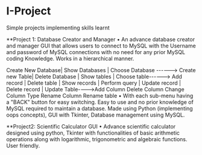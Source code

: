 # I-Project
Simple projects implementing skills learnt

**Project 1: Database Creator and Manager
•	An advance database creator and manager GUI that allows users to connect to MySQL with the Username and password of MySQL connections with no need for any prior MySQL coding Knowledge. Works in a hierarchical manner.

Create New Database|
Show Databases        |
Choose Database ------> Create new Table| 
Delete Database        |     Show tables         |
                                        Choose table------> Add record      |
                                        Delete table         | Show records |
                                        Perform query      | Update record |
                                                                        Delete record |
                                                                        Update Table---->Add Column
                                                                                                     Delete Column
                                                                                                     Change Column Type
                                                                                                     Rename Column
                                                                                                     Rename table
•	With each sub-menu having a "BACK" button for easy switching. Easy to use and no prior knowledge of MySQL required to maintain a database. Made using Python (implementing oops concepts), GUI with Tkinter, Database management using MySQL.

**Project2:	Scientific Calculator GUI
•	Advance scientific calculator designed using python, Tkinter with functionalities of basic arithmetic operations along with logarithmic, trigonometric and algebraic functions. User friendly.
